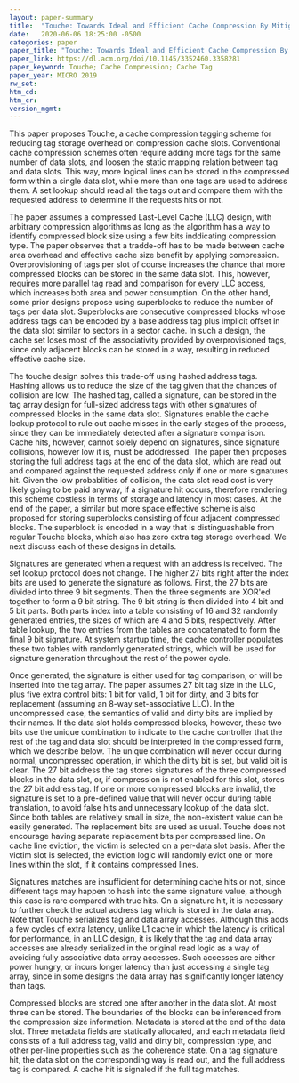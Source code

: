```yaml
---
layout: paper-summary
title:  "Touche: Towards Ideal and Efficient Cache Compression By Mitigating Tag Area Overhead"
date:   2020-06-06 18:25:00 -0500
categories: paper
paper_title: "Touche: Towards Ideal and Efficient Cache Compression By Mitigating Tag Area Overhead"
paper_link: https://dl.acm.org/doi/10.1145/3352460.3358281
paper_keyword: Touche; Cache Compression; Cache Tag
paper_year: MICRO 2019
rw_set:
htm_cd:
htm_cr:
version_mgmt:
---
```


This paper proposes Touche, a cache compression tagging scheme for reducing tag storage overhead on compression cache slots.
Conventional cache compression schemes often require adding more tags for the same number of data slots, and loosen the 
static mapping relation between tag and data slots. This way, more logical lines can be stored in the compressed form within
a single data slot, while more than one tags are used to address them. A set lookup should read all the tags out and 
compare them with the requested address to determine if the requests hits or not.

The paper assumes a compressed Last-Level Cache (LLC) design, with arbitrary compression algorithms as long as the algorithm
has a way to identify compressed block size using a few bits inddicating compression type.
The paper observes that a tradde-off has to be made between cache area overhead and effective cache size benefit by
applying compression. Overprovisioning of tags per slot of course increases the chance that more compressed blocks
can be stored in the same data slot. This, however, requires more parallel tag read and comparison for every LLC access,
which increases both area and power consumption. On the other hand, some prior designs propose using superblocks to reduce
the number of tags per data slot. Superblocks are consecutive compressed blocks whose address tags can be encoded by a 
base address tag plus implicit offset in the data slot similar to sectors in a sector cache. In such a design, the cache 
set loses most of the associativity provided by overprovisioned tags, since only adjacent blocks can be stored in a way, 
resulting in reduced effective cache size.

The touche design solves this trade-off using hashed address tags. Hashing allows us to reduce the size of the tag given
that the chances of collision are low. The hashed tag, called a signature, can be stored in the tag array design for 
full-sized address tags with other signatures of compressed blocks in the same data slot. Signatures enable the 
cache lookup protocol to rule out cache misses in the early stages of the process, since they can be immediately
detected after a signature comparison. Cache hits, however, cannot solely depend on signatures, since signature collisions,
however low it is, must be adddressed. The paper then proposes storing the full address tags at the end of the data slot,
which are read out and compared against the requested address only if one or more signatures hit. Given the low 
probablities of collision, the data slot read cost is very likely going to be paid anyway, if a signature hit occurs, 
therefore rendering this scheme costless in terms of storage and latency in most cases. At the end of the paper, a similar
but more space effective scheme is also proposed for storing superblocks consisting of four adjacent compressed blocks.
The superblock is encoded in a way that is distinguashable from regular Touche blocks, which also has zero extra 
tag storage overhead. We next discuss each of these designs in details.

Signatures are generated when a request with an address is received. The set lookup protocol does not change. The higher
27 bits right after the index bits are used to generate the signature as follows. First, the 27 bits are divided into three 
9 bit segments. Then the three segments are XOR'ed together to form a 9 bit string. The 9 bit string is then divided into
4 bit and 5 bit parts. Both parts index into a table consisting of 16 and 32 randomly generated entries, the sizes of which
are 4 and 5 bits, respectively. After table lookup, the two entries from the tables are concatenated to form the final
9 bit signature. At system startup time, the cache controller populates these two tables with randomly generated strings,
which will be used for signature generation throughout the rest of the power cycle.

Once generated, the signature is either used for tag comparison, or will be inserted into the tag array. The paper assumes
27 bit tag size in the LLC, plus five extra control bits: 1 bit for valid, 1 bit for dirty, and 3 bits for replacement 
(assuming an 8-way set-associative LLC). 
In the uncompressed case, the semantics of valid and dirty bits are implied by their names. 
If the data slot holds compressed blocks, however, these two bits use the unique combination to indicate to the cache 
controller that the rest of the tag and data slot should be interpreted in the compressed form, which we describe below.
The unique combination will never occur during normal, uncompressed operation, in which the dirty bit is set, but valid
bit is clear. 
The 27 bit address the tag stores signatures of the three compressed blocks in the data slot, or, if compression is not 
enabled for this slot, stores the 27 bit address tag. If one or more compressed blocks are invalid, the signature 
is set to a pre-defined value that will never occur during table translation, to avoid false hits and unnecessary
lookup of the data slot. Since both tables are relatively small in size, the non-existent value can be easily generated.
The replacement bits are used as usual. Touche does not encourage having separate replacement bits per compressed line.
On cache line eviction, the victim is selected on a per-data slot basis. After the victim slot is selected, the eviction
logic will randomly evict one or more lines within the slot, if it contains compressed lines.

Signatures matches are insufficient for determining cache hits or not, since different tags may happen to hash into
the same signature value, although this case is rare compared with true hits. On a signature hit, it is necessary
to further check the actual address tag which is stored in the data array. Note that Touche serializes tag and 
data array accesses. Although this adds a few cycles of extra latency, unlike L1 cache in which the latency is critical
for performance, in an LLC design, it is likely that the tag and data array accesses are already serialized in the 
original read logic as a way of avoiding fully associative data array accesses. Such accesses are either power hungry, or 
incurs longer latency than just accessing a single tag array, since in some designs the data array has significantly longer 
latency than tags. 

Compressed blocks are stored one after another in the data slot. At most three can be stored. The boundaries of the 
blocks can be inferenced from the compression size information. Metadata is stored at the end of the data slot.
Three metadata fields are statically allocated, and each metadata field consists of a full address tag, valid and dirty
bit, compression type, and other per-line properties such as the coherence state. On a tag signature hit, the data slot
on the corresponding way is read out, and the full address tag is compared. A cache hit is signaled if the full tag matches.
